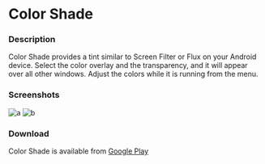 # Color Shade

### Description
Color Shade provides a tint similar to Screen Filter or Flux on your Android device. Select the color overlay and the transparency, and it will appear over all other windows. Adjust the colors while it is running from the menu.

### Screenshots
![a](https://raw.githubusercontent.com/vgmoose/appathon/master/screen1.png) ![b](https://raw.githubusercontent.com/vgmoose/appathon/master/screen2.png)

### Download
Color Shade is available from [Google Play](https://play.google.com/store/apps/details?id=com.vgmoose.colorshade)
